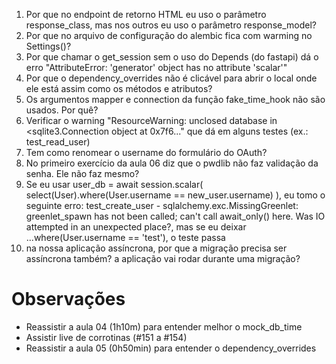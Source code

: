 1. Por que no endpoint de retorno HTML eu uso o parâmetro response_class, mas nos outros eu uso o parâmetro response_model?
2. Por que no arquivo de configuração do alembic fica com warming no Settings()?
3. Por que chamar o get_session sem o uso do Depends (do fastapi) dá o erro "AttributeError: 'generator' object has no attribute 'scalar'"
4. Por que o dependency_overrides não é clicável para abrir o local onde ele está assim como os métodos e atributos?
5. Os argumentos mapper e connection da função fake_time_hook não são usados. Por quê?
6. Verificar o warning "ResourceWarning: unclosed database in <sqlite3.Connection object at 0x7f6..." que dá em alguns testes (ex.: test_read_user)
7. Tem como renomear o username do formulário do OAuth?
8. No primeiro exercício da aula 06 diz que o pwdlib não faz validação da senha. Ele não faz mesmo?
9. Se eu usar user_db = await session.scalar(
            select(User).where(User.username == new_user.username)
        ), eu tomo o seguinte erro: test_create_user - sqlalchemy.exc.MissingGreenlet: greenlet_spawn has not been called; can't call await_only() here. Was IO attempted in an unexpected place?, mas se eu deixar ...where(User.username == 'test'), o teste passa
10. na nossa aplicação assíncrona, por que a migração precisa ser assíncrona também? a aplicação vai rodar durante uma migração?


# Observações

* Reassistir a aula 04 (1h10m) para entender melhor o mock_db_time
* Assistir live de corrotinas (#151 a #154)
* Reassistir a aula 05 (0h50min) para entender o dependency_overrides